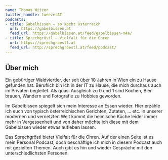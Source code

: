 ```yaml
---
name: Thomas Witzer
twitter_handle: tweezerAT
podcasts:
- title: Gabelbissen – so kocht Österreich
  url: https://gabelbissen.at
  feed_url: https://gabelbissen.at/feed/gabelbissen-m4a/
- title: Sprechgröstl – Vielfalt für die Ohren
  url: https://sprechgroestl.at
  feed_url: http://sprechgroestl.at/feed/podcast/
---
```


## Über mich

Ein gebürtiger Waldviertler, der seit über 10 Jahren in Wien ein zu Hause gefunden hat. Beruflich bin ich in der IT zu Hause, die mich durchaus auch im Privaten begleitet. Als quasi Ausgleich zu 0 und 1 sind Kochen, Bier brauen, Wandern und Fotografie zu Hobbies geworden.

Im Gabelbissen spiegelt sich mein Interesse an Essen wieder. Hier erzähle ich euch von typisch österreichischen Gerichten, Zutaten, ... etc. In unserer modernen und vernetzten Welt kommt die heimische Küche leider immer mehr in Vergessenheit und von daher möchte ich diese mit dem Gabelbissen wieder etwas aufleben lassen.

Das Sprechgröstl bietet Vielfalt für die Ohren. Auf der einen Seite ist es mein Personal Podcast, doch beschäftige ich mich in diesem Podcast auch mit gezielten Themen. Auch gibt es hin und wieder Gespräche mit den unterschiedlichsten Personen.
